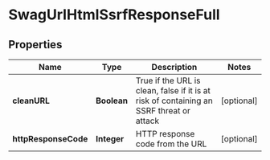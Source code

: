 
# SwagUrlHtmlSsrfResponseFull

## Properties
Name | Type | Description | Notes
------------ | ------------- | ------------- | -------------
**cleanURL** | **Boolean** | True if the URL is clean, false if it is at risk of containing an SSRF threat or attack |  [optional]
**httpResponseCode** | **Integer** | HTTP response code from the URL |  [optional]



